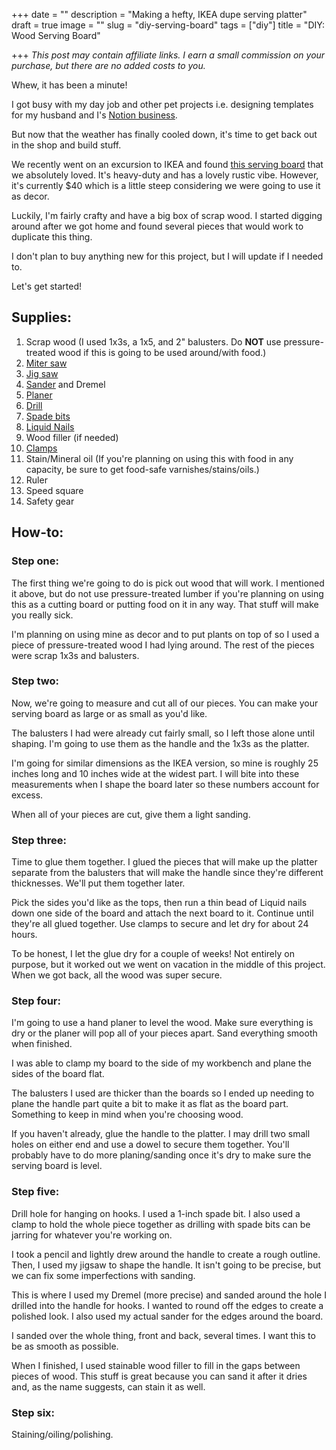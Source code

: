 +++
date = ""
description = "Making a hefty, IKEA dupe serving platter"
draft = true
image = ""
slug = "diy-serving-board"
tags = ["diy"]
title = "DIY: Wood Serving Board"

+++
_This post may contain affiliate links. I earn a small commission on your purchase, but there are no added costs to you._

Whew, it has been a minute!

I got busy with my day job and other pet projects i.e. designing templates for my husband and I's [Notion business](https://nicklafferty.gumroad.com/).

But now that the weather has finally cooled down, it's time to get back out in the shop and build stuff.

We recently went on an excursion to IKEA and found [this serving board](https://www.ikea.com/us/en/p/artistisk-cutting-board-oak-80511083/) that we absolutely loved. It's heavy-duty and has a lovely rustic vibe. However, it's currently $40 which is a little steep considering we were going to use it as decor.

Luckily, I'm fairly crafty and have a big box of scrap wood. I started digging around after we got home and found several pieces that would work to duplicate this thing.

I don't plan to buy anything new for this project, but I will update if I needed to.

Let's get started!

## Supplies:

 1. Scrap wood (I used 1x3s, a 1x5, and 2" balusters. Do **NOT** use pressure-treated wood if this is going to be used around/with food.)
 2. [Miter saw](https://amzn.to/3PuX7Wd)
 3. [Jig saw](https://amzn.to/3W2R39Q)
 4. [Sander](https://amzn.to/3j5T2fg) and Dremel
 5. [Planer](https://amzn.to/3BE3Kjo)
 6. [Drill](https://amzn.to/3HFH6eo)
 7. [Spade bits](https://amzn.to/3FtBfWR)
 8. [Liquid Nails](https://amzn.to/3HC3MvR)
 9. Wood filler (if needed)
10. [Clamps](https://amzn.to/3WDEkL1)
11. Stain/Mineral oil (If you're planning on using this with food in any capacity, be sure to get food-safe varnishes/stains/oils.)
12. Ruler
13. Speed square
14. Safety gear

## How-to:

### Step one:

The first thing we're going to do is pick out wood that will work. I mentioned it above, but do not use pressure-treated lumber if you're planning on using this as a cutting board or putting food on it in any way. That stuff will make you really sick.

I'm planning on using mine as decor and to put plants on top of so I used a piece of pressure-treated wood I had lying around. The rest of the pieces were scrap 1x3s and balusters.

### Step two:

Now, we're going to measure and cut all of our pieces. You can make your serving board as large or as small as you'd like.

The balusters I had were already cut fairly small, so I left those alone until shaping. I'm going to use them as the handle and the 1x3s as the platter.

I'm going for similar dimensions as the IKEA version, so mine is roughly 25 inches long and 10 inches wide at the widest part. I will bite into these measurements when I shape the board later so these numbers account for excess.

When all of your pieces are cut, give them a light sanding.

### Step three:

Time to glue them together. I glued the pieces that will make up the platter separate from the balusters that will make the handle since they're different thicknesses. We'll put them together later.

Pick the sides you'd like as the tops, then run a thin bead of Liquid nails down one side of the board and attach the next board to it. Continue until they're all glued together. Use clamps to secure and let dry for about 24 hours.

To be honest, I let the glue dry for a couple of weeks! Not entirely on purpose, but it worked out we went on vacation in the middle of this project. When we got back, all the wood was super secure.

### Step four:

I'm going to use a hand planer to level the wood. Make sure everything is dry or the planer will pop all of your pieces apart. Sand everything smooth when finished.

I was able to clamp my board to the side of my workbench and plane the sides of the board flat.

The balusters I used are thicker than the boards so I ended up needing to plane the handle part quite a bit to make it as flat as the board part. Something to keep in mind when you're choosing wood.

If you haven't already, glue the handle to the platter. I may drill two small holes on either end and use a dowel to secure them together. You'll probably have to do more planing/sanding once it's dry to make sure the serving board is level.

### Step five:

Drill hole for hanging on hooks. I used a 1-inch spade bit. I also used a clamp to hold the whole piece together as drilling with spade bits can be jarring for whatever you're working on.

I took a pencil and lightly drew around the handle to create a rough outline. Then, I used my jigsaw to shape the handle. It isn't going to be precise, but we can fix some imperfections with sanding.

This is where I used my Dremel (more precise) and sanded around the hole I drilled into the handle for hooks. I wanted to round off the edges to create a polished look. I also used my actual sander for the edges around the board.

I sanded over the whole thing, front and back, several times. I want this to be as smooth as possible.

When I finished, I used stainable wood filler to fill in the gaps between pieces of wood. This stuff is great because you can sand it after it dries and, as the name suggests, can stain it as well.

### Step six:

Staining/oiling/polishing.